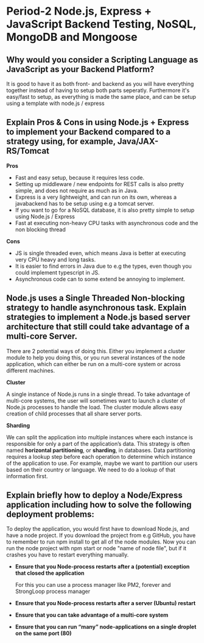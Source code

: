# Period-2 Node.js, Express + JavaScript Backend Testing, NoSQL, MongoDB and Mongoose
## Why would you consider a Scripting Language as JavaScript as your Backend Platform?
It is good to have it as both front- and backend as you will have everything together instead of having to setup both parts seperatly.
Furthermore it's easy/fast to setup, as everything is made the same place, and can be setup using a template with node.js / express

## Explain Pros & Cons in using Node.js + Express to implement your Backend compared to a strategy using, for example, Java/JAX-RS/Tomcat
**Pros**
* Fast and easy setup, because it requires less code.
* Setting up middleware / new endpoints for REST calls is also pretty simple, and does not require as much as in Java.
* Express is a very lightweight, and can run on its own, whereas a javabackend has to be setup using e.g a tomcat server.
* If you want to go for a NoSQL database, it is also pretty simple to setup using Node.js / Express
* Fast at executing non-heavy CPU tasks with asynchronous code and the non blocking thread

**Cons**
* JS is single threaded even, which means Java is better at executing very CPU heavy and long tasks.
* It is easier to find errors in Java due to e.g the types, even though you could implement typescript in JS.
* Asynchronous code can to some extend be annoying to implement.

## Node.js uses a Single Threaded Non-blocking strategy to handle asynchronous task. Explain strategies to implement a Node.js based server architecture that still could take advantage of a multi-core Server.
There are 2 potential ways of doing this.
Either you implement a cluster module to help you doing this, or you run several instances of the node application, which can either be run on a multi-core system or across different machines.

**Cluster**

A single instance of Node.js runs in a single thread. To take advantage of multi-core systems, the user will sometimes want to launch a cluster of Node.js processes to handle the load. The cluster module allows easy creation of child processes that all share server ports.

**Sharding**

We can split the application into multiple instances where each instance is responsible for only a part of the application’s data. This strategy is often named **horizontal partitioning**, or **sharding**, in databases. Data partitioning requires a lookup step before each operation to determine which instance of the application to use. For example, maybe we want to partition our users based on their country or language. We need to do a lookup of that information first.

## Explain briefly how to deploy a Node/Express application including how to solve the following deployment problems:
To deploy the application, you would first have to download Node.js, and have a node project.
If you download the project from e.g GitHub, you have to remember to run npm install to get all of the node modules.
Now you can run the node project with npm start or node "name of node file", but if it crashes you have to restart everything manually.
* **Ensure that you Node-process restarts after a (potential) exception that closed the application**

  For this you can use a process manager like PM2, forever and StrongLoop process manager
* **Ensure that you Node-process restarts after a server (Ubuntu) restart**

* **Ensure that you can take advantage of a multi-core system**
* **Ensure that you can run “many” node-applications on a single droplet on the same port (80)**
